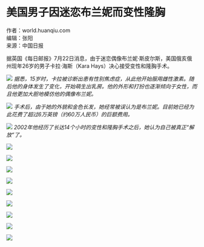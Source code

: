 # 美国男子因迷恋布兰妮而变性隆胸

作者：world.huanqiu.com  
编辑：张阳  
来源：中国日报  

据英国《每日邮报》7月22日消息，由于迷恋偶像布兰妮·斯皮尔斯，美国俄亥俄州现年26岁的男子卡拉·海斯（Kara Hays）决心接受变性和隆胸手术。

![](https://himg2.huanqiucdn.cn/attachment2010/2012/0813/20120813051847404.jpg)
*据悉，15岁时，卡拉被诊断出患有性别焦虑症，从此他开始服用雌性激素。随后他的身体发生了变化，开始萌生出乳房。他的外形和打扮也逐渐倾向于女性，而且他更加大胆地模仿他的偶像布兰妮。*

![](https://himg2.huanqiucdn.cn/attachment2010/2012/0813/20120813051847971.jpg)
*手术后，由于她的外貌和金色长发，她经常被误认为是布兰妮。目前她已经为此花费了超过6万英镑（约60万人民币）的巨额费用。*

![](https://himg2.huanqiucdn.cn/attachment2010/2012/0813/20120813051847382.jpg)
*2002年他经历了长达14个小时的变性和隆胸手术之后，她认为自己被真正“解放”了。*

![](https://himg2.huanqiucdn.cn/attachment2010/2012/0813/20120813051847218.jpg)

![](https://himg2.huanqiucdn.cn/attachment2010/2012/0813/20120813051847811.jpg)

![](https://himg2.huanqiucdn.cn/attachment2010/2012/0813/20120813051847794.jpg)

![](https://himg2.huanqiucdn.cn/attachment2010/2012/0813/20120813051847599.jpg)

![](https://himg2.huanqiucdn.cn/attachment2010/2012/0813/20120813051847951.jpg)

![](https://himg2.huanqiucdn.cn/attachment2010/2012/0813/20120813051847385.jpg)

![](https://himg2.huanqiucdn.cn/attachment2010/2012/0813/20120813051847510.jpg)

![](https://himg2.huanqiucdn.cn/attachment2010/2012/0813/20120813051847427.jpg)

![](https://himg2.huanqiucdn.cn/attachment2010/2012/0813/20120813051847878.jpg)